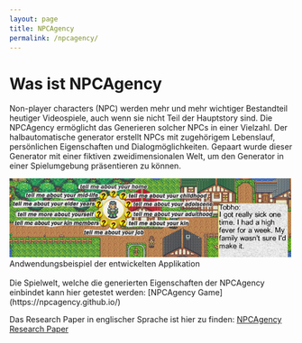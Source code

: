 ```yaml
---
layout: page
title: NPCAgency
permalink: /npcagency/
---
```

# Was ist NPCAgency
Non-player characters (NPC) werden mehr und mehr wichtiger Bestandteil heutiger Videospiele, auch wenn sie nicht Teil der Hauptstory sind. Die NPCAgency ermöglicht das Generieren solcher NPCs in einer Vielzahl. Der halbautomatische generator erstellt NPCs mit zugehörigem Lebenslauf, persönlichen Eigenschaften und Dialogmöglichkeiten. Gepaart wurde dieser Generator mit einer fiktiven zweidimensionalen Welt, um den Generator in einer Spielumgebung präsentieren zu können.

<div style="margin:0auto;"><img src="/npcagency/intro.png" alt="Dialogmöglichkeiten" width="500"/></div>
<div style="text-align:left;">Andwendungsbeispiel der entwickelten Applikation</div>


<br>
Die Spielwelt, welche die generierten Eigenschaften der NPCAgency einbindet kann hier getestet werden: [NPCAgency Game](https://npcagency.github.io/)

Das Research Paper in englischer Sprache ist hier zu finden: [NPCAgency Research Paper](/npcagency/NPCAgency.pdf)